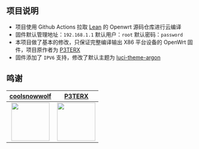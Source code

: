 ## 项目说明

- 项目使用 Github Actions 拉取 [Lean](https://github.com/coolsnowwolf/lede) 的 Openwrt 源码仓库进行云编译
- 固件默认管理地址：`192.168.1.1` 默认用户：`root` 默认密码：`password`
- 本项目做了基本的修改，只保证完整编译输出 X86 平台设备的 OpenWrt 固件，项目原作者为 [P3TERX](https://github.com/P3TERX/Actions-OpenWrt)
- 固件添加了 `IPV6` 支持，修改了默认主题为 [luci-theme-argon](https://github.com/jerrykuku/luci-theme-argon)

## 鸣谢
| [coolsnowwolf](https://github.com/coolsnowwolf) | [P3TERX](https://github.com/P3TERX) |
| :-------------: | :-------------: |
| <img width="100" src="https://avatars.githubusercontent.com/u/31687149"/> | <img width="100" src="https://avatars.githubusercontent.com/u/25927179"/> |
